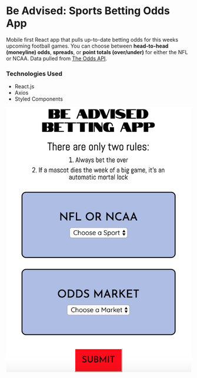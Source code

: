 # Be Advised: Sports Betting Odds App

Mobile first React app that pulls up-to-date betting odds for this weeks upcoming football games. You can choose between **head-to-head (moneyline) odds**, **spreads**, or **point totals (over/under)** for either the NFL or NCAA. Data pulled from [The Odds API](http://the-odds-api.com).

### Technologies Used
* React.js
* Axios
* Styled Components


![](src/assets/images/app-screenshot.png)